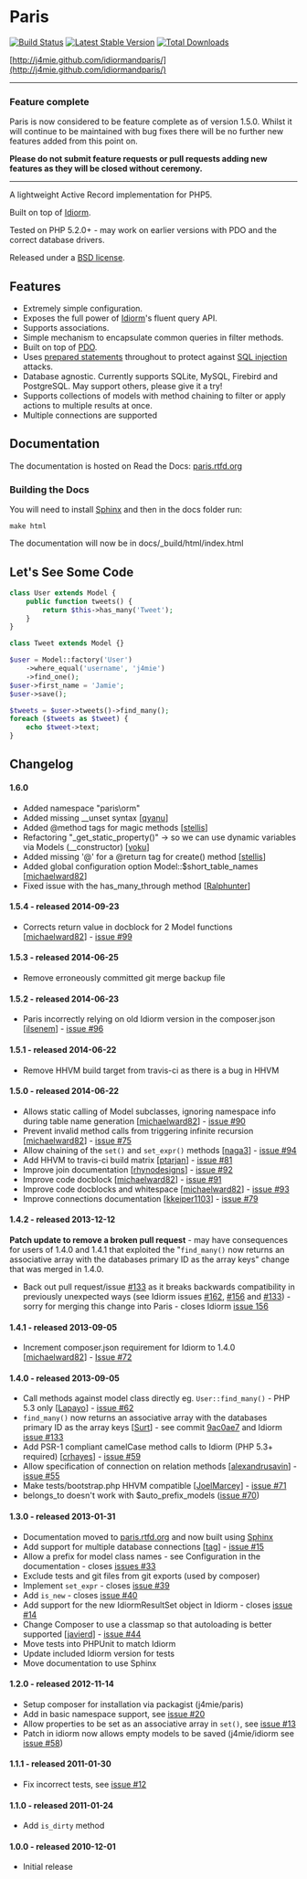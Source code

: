 Paris
=====

[![Build Status](https://travis-ci.org/voku/paris.png?branch=master)](https://travis-ci.org/voku/paris) 
[![Latest Stable Version](https://poser.pugx.org/j4mie/paris/v/stable.png)](https://packagist.org/packages/j4mie/paris) [![Total Downloads](https://poser.pugx.org/j4mie/paris/downloads.png)](https://packagist.org/packages/j4mie/paris)

[http://j4mie.github.com/idiormandparis/](http://j4mie.github.com/idiormandparis/)

---
### Feature complete

Paris is now considered to be feature complete as of version 1.5.0. Whilst it will continue to be maintained with bug fixes there will be no further new features added from this point on.

**Please do not submit feature requests or pull requests adding new features as they will be closed without ceremony.**

---

A lightweight Active Record implementation for PHP5.

Built on top of [Idiorm](http://github.com/j4mie/idiorm/).

Tested on PHP 5.2.0+ - may work on earlier versions with PDO and the correct database drivers.

Released under a [BSD license](http://en.wikipedia.org/wiki/BSD_licenses).

Features
--------

* Extremely simple configuration.
* Exposes the full power of [Idiorm](http://github.com/j4mie/idiorm/)'s fluent query API.
* Supports associations.
* Simple mechanism to encapsulate common queries in filter methods.
* Built on top of [PDO](http://php.net/pdo).
* Uses [prepared statements](http://uk.php.net/manual/en/pdo.prepared-statements.php) throughout to protect against [SQL injection](http://en.wikipedia.org/wiki/SQL_injection) attacks.
* Database agnostic. Currently supports SQLite, MySQL, Firebird and PostgreSQL. May support others, please give it a try!
* Supports collections of models with method chaining to filter or apply actions to multiple results at once.
* Multiple connections are supported

Documentation
-------------

The documentation is hosted on Read the Docs: [paris.rtfd.org](http://paris.rtfd.org)

### Building the Docs ###

You will need to install [Sphinx](http://sphinx-doc.org/) and then in the docs folder run:

    make html

The documentation will now be in docs/_build/html/index.html

Let's See Some Code
-------------------
```php
class User extends Model {
    public function tweets() {
        return $this->has_many('Tweet');
    }
}

class Tweet extends Model {}

$user = Model::factory('User')
    ->where_equal('username', 'j4mie')
    ->find_one();
$user->first_name = 'Jamie';
$user->save();

$tweets = $user->tweets()->find_many();
foreach ($tweets as $tweet) {
    echo $tweet->text;
}
```

Changelog
---------

#### 1.6.0

* Added namespace "paris\orm"
* Added missing __unset syntax [[qyanu](https://github.com/qyanu/parisorm/commit/7e234cc817b42ee10fd8d2419345ba4ea40b6768)]
* Added @method tags for magic methods [[stellis](https://github.com/stellis)]
* Refactoring "_get_static_property()" -> so we can use dynamic variables via Models (__constructor) [[voku](https://github.com/voku/paris/commit/37ed7dd6003ba2ad5644607c934b8bc8a0311c86)]
* Added missing '@' for a @return tag for create() method [[stellis](https://github.com/stellis)]
* Added global configuration option Model::$short_table_names [[michaelward82](https://github.com/michaelward82/paris/commit/e505f269f281fce3cd8a345812725a0af599bb65)]
* Fixed issue with the has_many_through method [[Ralphunter](https://github.com/Ralphunter/paris/commit/205dd62f8e5b20d6d4c867514285c90f026f9c6b)]

#### 1.5.4 - released 2014-09-23

* Corrects return value in docblock for 2 Model functions [[michaelward82](https://github.com/michaelward82)] - [issue #99](https://github.com/j4mie/paris/pull/99)

#### 1.5.3 - released 2014-06-25

* Remove erroneously committed git merge backup file

#### 1.5.2 - released 2014-06-23

* Paris incorrectly relying on old Idiorm version in the composer.json [[ilsenem](https://github.com/ilsenem)] - [issue #96](https://github.com/j4mie/paris/pull/96)

#### 1.5.1 - released 2014-06-22

* Remove HHVM build target from travis-ci as there is a bug in HHVM

#### 1.5.0 - released 2014-06-22

* Allows static calling of Model subclasses, ignoring namespace info during table name generation [[michaelward82](https://github.com/michaelward82)] - [issue #90](https://github.com/j4mie/paris/issues/90)
* Prevent invalid method calls from triggering infinite recursion [[michaelward82](https://github.com/michaelward82)] - [issue #75](https://github.com/j4mie/idiorm/issues/75)
* Allow chaining of the `set()` and `set_expr()` methods [[naga3](https://github.com/naga3)] - [issue #94](https://github.com/j4mie/paris/issues/94)
* Add HHVM to travis-ci build matrix [[ptarjan](https://github.com/ptarjan)] - [issue #81](https://github.com/j4mie/idiorm/issues/81)
* Improve join documentation [[rhynodesigns](https://github.com/rhynodesigns)] - [issue #92](https://github.com/j4mie/paris/issues/92)
* Improve code docblock [[michaelward82](https://github.com/michaelward82)] - [issue #91](https://github.com/j4mie/paris/issues/91)
* Improve code docblocks and whitespace [[michaelward82](https://github.com/michaelward82)] - [issue #93](https://github.com/j4mie/paris/issues/93)
* Improve connections documentation [[kkeiper1103](https://github.com/kkeiper1103)] - [issue #79](https://github.com/j4mie/paris/issues/79)

#### 1.4.2 - released 2013-12-12

**Patch update to remove a broken pull request** - may have consequences for users of 1.4.0 and 1.4.1 that exploited the "`find_many()` now returns an associative array with the databases primary ID as the array keys" change that was merged in 1.4.0.

* Back out pull request/issue [#133](https://github.com/j4mie/idiorm/pull/133) as it breaks backwards compatibility in previously unexpected ways (see Idiorm issues [#162](https://github.com/j4mie/idiorm/pull/162), [#156](https://github.com/j4mie/idiorm/issues/156) and [#133](https://github.com/j4mie/idiorm/pull/133#issuecomment-29063108)) - sorry for merging this change into Paris - closes Idiorm [issue 156](https://github.com/j4mie/idiorm/issues/156)

#### 1.4.1 - released 2013-09-05

* Increment composer.json requirement for Idiorm to 1.4.0 [[michaelward82](https://github.com/michaelward82)] - [Issue #72](https://github.com/j4mie/paris/pull/72)

#### 1.4.0 - released 2013-09-05

* Call methods against model class directly eg. `User::find_many()` - PHP 5.3 only [[Lapayo](https://github.com/Lapayo)] - [issue #62](https://github.com/j4mie/idiorm/issues/62)
* `find_many()` now returns an associative array with the databases primary ID as the array keys [[Surt](https://github.com/Surt)] - see commit [9ac0ae7](https://github.com/j4mie/paris/commit/9ac0ae7d302f1980c95b97a98cbd6d5b2c04923f) and Idiorm [issue #133](https://github.com/j4mie/idiorm/issues/133)
* Add PSR-1 compliant camelCase method calls to Idiorm (PHP 5.3+ required) [[crhayes](https://github.com/crhayes)] - [issue #59](https://github.com/j4mie/idiorm/issues/59)
* Allow specification of connection on relation methods [[alexandrusavin](https://github.com/alexandrusavin)] - [issue #55](https://github.com/j4mie/idiorm/issues/55)
* Make tests/bootstrap.php HHVM compatible [[JoelMarcey](https://github.com/JoelMarcey)] - [issue #71](https://github.com/j4mie/idiorm/issues/71)
* belongs_to doesn't work with $auto_prefix_models ([issue #70](https://github.com/j4mie/paris/issues/70))

#### 1.3.0 - released 2013-01-31

* Documentation moved to [paris.rtfd.org](http://paris.rtfd.org) and now built using [Sphinx](http://sphinx-doc.org/)
* Add support for multiple database connections [[tag](https://github.com/tag)] - [issue #15](https://github.com/j4mie/idiorm/issues/15)
* Allow a prefix for model class names - see Configuration in the documentation - closes [issues #33](https://github.com/j4mie/paris/issues/33)
* Exclude tests and git files from git exports (used by composer)
* Implement `set_expr` - closes [issue #39](https://github.com/j4mie/paris/issues/39)
* Add `is_new` - closes [issue #40](https://github.com/j4mie/paris/issues/40)
* Add support for the new IdiormResultSet object in Idiorm - closes [issue #14](https://github.com/j4mie/paris/issues/14)
* Change Composer to use a classmap so that autoloading is better supported [[javierd](https://github.com/javiervd)] - [issue #44](https://github.com/j4mie/paris/issues/44)
* Move tests into PHPUnit to match Idiorm
* Update included Idiorm version for tests
* Move documentation to use Sphinx

#### 1.2.0 - released 2012-11-14

* Setup composer for installation via packagist (j4mie/paris)
* Add in basic namespace support, see [issue #20](https://github.com/j4mie/paris/issues/20)
* Allow properties to be set as an associative array in `set()`, see [issue #13](https://github.com/j4mie/paris/issues/13)
* Patch in idiorm now allows empty models to be saved (j4mie/idiorm see [issue #58](https://github.com/j4mie/paris/issues/58))

#### 1.1.1 - released 2011-01-30

* Fix incorrect tests, see [issue #12](https://github.com/j4mie/paris/issues/12)

#### 1.1.0 - released 2011-01-24

* Add `is_dirty` method

#### 1.0.0 - released 2010-12-01

* Initial release
